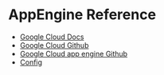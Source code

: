 # AppEngine Reference
  - [Google Cloud Docs](https://github.com/GoogleCloudPlatform/nodejs-docs-samples/tree/master/appengine)
  - [Google Cloud Github](https://github.com/GoogleCloudPlatform/nodejs-docs-samples)
  - [Google Cloud app engine Github](https://github.com/GoogleCloudPlatform/nodejs-docs-samples/tree/master/appengine)
  - [Config](https://cloud.google.com/appengine/docs/standard/nodejs/config/appref)
